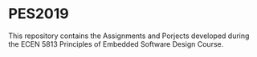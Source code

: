 # PES2019

This repository contains the Assignments and Porjects developed during the ECEN 5813 Principles of Embedded Software Design Course.
